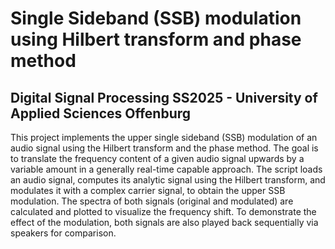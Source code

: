 # Single Sideband (SSB) modulation using Hilbert transform and phase method

Digital Signal Processing SS2025 - University of Applied Sciences Offenburg
---
This project implements the upper single sideband (SSB) modulation of an audio signal using the Hilbert transform and the phase method.
The goal is to translate the frequency content of a given audio signal upwards by a variable amount in a generally real-time capable approach.
The script loads an audio signal, computes its analytic signal using the Hilbert transform, and modulates it with a complex carrier signal, to obtain the upper SSB modulation.
The spectra of both signals (original and modulated) are calculated and plotted to visualize the frequency shift.
To demonstrate the effect of the modulation, both signals are also played back sequentially via speakers for comparison.
